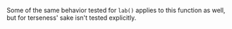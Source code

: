 Some of the same behavior tested for `lab()` applies to this function as well,
but for terseness' sake isn't tested explicitly.
